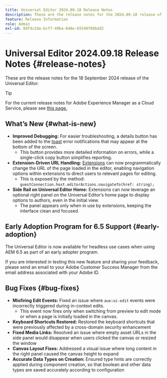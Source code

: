 ```yaml
---
title: Universal Editor 2024.09.18 Release Notes
description: These are the release notes for the 2024.09.18 release of the Universal Editor.
feature: Release Information
role: Admin
exl-id: 0df4c2de-bcff-49ba-840e-65540f89bdd2
---
```

# Universal Editor 2024.09.18 Release Notes {#release-notes}

These are the release notes for the 18 September 2024 release of the Universal Editor.

>[!TIP]
>
>For the current release notes for Adobe Experience Manager as a Cloud Service, please see [this page.](/help/release-notes/release-notes-cloud/release-notes-current.md)

## What’s New {#what-is-new}

* **Improved Debugging:** For easier troubleshooting, a details button has been added to the [toast](https://spectrum.adobe.com/page/toast/) error notifications that may appear at the bottom of the screen.
  * This button provides more detailed information on errors, while a single-click copy button simplifies reporting.
* **Extension-Driven URL Handling:** [Extensions](/help/implementing/universal-editor/customizing.md#extending) can now programmatically change the URL of the page loaded in the editor, enabling navigation options within extensions to direct users to relevant pages for editing.
  * This is exposed by the method: `guestConnection.host.editorActions.navigateTo(href: string);`
* **Side Rail on Universal Editor Home:** Extensions can now leverage an optional right panel on the Universal Editor’s home page to display options to authors, even in the initial view. 
  * The panel appears only when in use by extensions, keeping the interface clean and focused.

## Early Adoption Program for 6.5 Support {#early-adoption}

The Universal Editor is now available for headless use cases when using AEM 6.5 as part of an early adopter program.

If you are interested in testing this new feature and sharing your feedback, please send an email to your Adobe Customer Success Manager from the email address associated with your Adobe ID. 

## Bug Fixes {#bug-fixes}

* **Misfiring Edit Events:** Fixed an issue where `aue:ui-edit` events were incorrectly triggered during in-context edits.
  * This event now fires only when switching from preview to edit mode or when a page is initially loaded in the canvas.
* **Keyboard Shortcuts Restored:** Restored the keyboard shortcuts that were previously affected by a cross-domain security enhancement
* **Fixed Media Links:** Resolved an issue where empty asset URLs in the side panel would disappear when users clicked the canvas or resized the window
* **Canvas Layout Fixes:** Addressed a visual issue where long content in the right panel caused the canvas height to expand
* **Accurate Data Types on Creation:** Ensured type hints are correctly applied during component creation, so that boolean and other data types are saved accurately according to configuration

